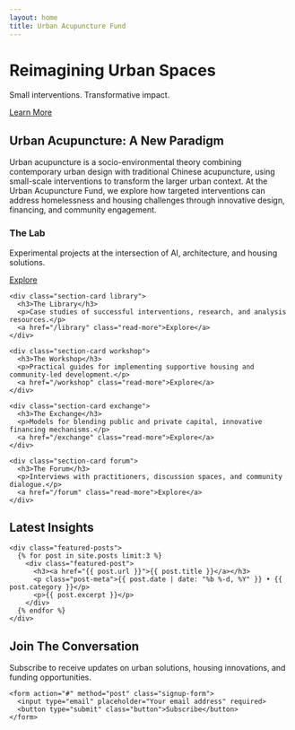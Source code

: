 ```yaml
---
layout: home
title: Urban Acupuncture Fund
---
```


<div class="hero">
  <div class="hero-content">
    <h1>Reimagining Urban Spaces</h1>
    <p class="tagline">Small interventions. Transformative impact.</p>
    <a href="/about" class="button">Learn More</a>
  </div>
</div>

<section class="intro">
  <div class="container">
    <h2>Urban Acupuncture: A New Paradigm</h2>
    <p>
      Urban acupuncture is a socio-environmental theory combining contemporary urban design with traditional Chinese acupuncture, using small-scale interventions to transform the larger urban context. At the Urban Acupuncture Fund, we explore how targeted interventions can address homelessness and housing challenges through innovative design, financing, and community engagement.
    </p>
  </div>
</section>

<section class="sections-preview">
  <div class="container">
    <div class="section-card lab">
      <h3>The Lab</h3>
      <p>Experimental projects at the intersection of AI, architecture, and housing solutions.</p>
      <a href="/lab" class="read-more">Explore</a>
    </div>
    
    <div class="section-card library">
      <h3>The Library</h3>
      <p>Case studies of successful interventions, research, and analysis resources.</p>
      <a href="/library" class="read-more">Explore</a>
    </div>
    
    <div class="section-card workshop">
      <h3>The Workshop</h3>
      <p>Practical guides for implementing supportive housing and community-led development.</p>
      <a href="/workshop" class="read-more">Explore</a>
    </div>
    
    <div class="section-card exchange">
      <h3>The Exchange</h3>
      <p>Models for blending public and private capital, innovative financing mechanisms.</p>
      <a href="/exchange" class="read-more">Explore</a>
    </div>
    
    <div class="section-card forum">
      <h3>The Forum</h3>
      <p>Interviews with practitioners, discussion spaces, and community dialogue.</p>
      <a href="/forum" class="read-more">Explore</a>
    </div>
  </div>
</section>

<section class="featured-content">
  <div class="container">
    <h2>Latest Insights</h2>
    
    <div class="featured-posts">
      {% for post in site.posts limit:3 %}
        <div class="featured-post">
          <h3><a href="{{ post.url }}">{{ post.title }}</a></h3>
          <p class="post-meta">{{ post.date | date: "%b %-d, %Y" }} • {{ post.category }}</p>
          <p>{{ post.excerpt }}</p>
        </div>
      {% endfor %}
    </div>
  </div>
</section>

<section class="cta">
  <div class="container">
    <h2>Join The Conversation</h2>
    <p>Subscribe to receive updates on urban solutions, housing innovations, and funding opportunities.</p>
    
    <form action="#" method="post" class="signup-form">
      <input type="email" placeholder="Your email address" required>
      <button type="submit" class="button">Subscribe</button>
    </form>
  </div>
</section>
